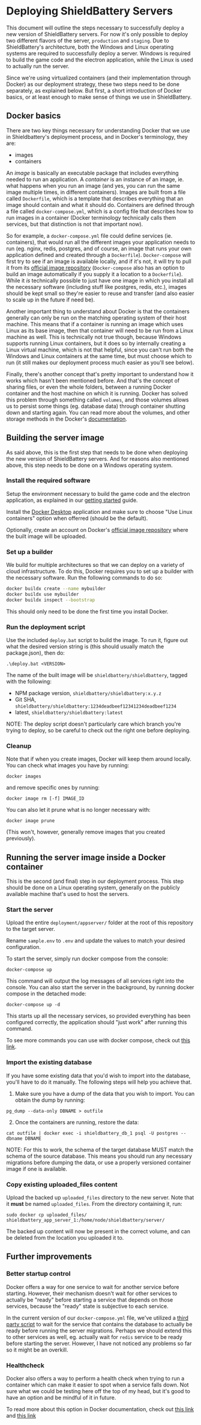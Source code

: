 # Deploying ShieldBattery Servers

This document will outline the steps necessary to successfully deploy a new version of ShieldBattery servers. For now it's only possible to deploy two different flavors of the server, `production` and `staging`. Due to ShieldBattery's architecture, both the Windows and Linux operating systems are required to successfully deploy a server. Windows is required to build the game code and the electron application, while the Linux is used to actually run the server.

Since we're using virtualized containers (and their implementation through Docker) as our deployment strategy, these two steps need to be done separately, as explained below. But first, a short introduction of Docker basics, or at least enough to make sense of things we use in ShieldBattery.

## Docker basics

There are two key things necessary for understanding Docker that we use in Shieldbattery's deployment process, and in Docker's terminology, they are:

- images
- containers

An _image_ is basically an executable package that includes everything needed to run an application. A _container_ is an instance of an image, ie. what happens when you run an image (and yes, you can run the same image multiple times, in different containers). Images are built from a file called `Dockerfile`, which is a template that describes everything that an image should contain and what it should do. Containers are defined through a file called `docker-compose.yml`, which is a config file that describes how to run images in a container (Docker terminology technically calls them services, but that distinction is not that important now).

So for example, a `docker-compose.yml` file could define services (ie. containers), that would run all the different images your application needs to run (eg. nginx, redis, postgres, and of course, an image that runs your own application defined and created through a `Dockerfile`). `Docker-compose` will first try to see if an image is available locally, and if it's not, it will try to pull it from its [official image repository](https://hub.docker.com/) (`Docker-compose` also has an option to build an image automatically if you supply it a location to a `Dockerfile`). While it _is_ technically possible to just have one image in which you install all the necessary software (including stuff like postgres, redis, etc.), images should be kept small so they're easier to reuse and transfer (and also easier to scale up in the future if need be).

Another important thing to understand about Docker is that the containers generally can only be run on the matching operating system of their host machine. This means that if a container is running an image which uses Linux as its base image, then that container will need to be run from a Linux machine as well. This is technically not true though, because Windows supports running Linux containers, but it does so by internally creating a Linux virtual machine, which is not that helpful, since you can't run both the Windows and Linux containers at the same time, but must choose which to run (it still makes our deployment process much easier as you'll see below).

Finally, there's another concept that's pretty important to understand how it works which hasn't been mentioned before. And that's the concept of sharing files, or even the whole folders, between a running Docker container and the host machine on which it is running. Docker has solved this problem through something called `volumes`, and those volumes allows us to persist some things (eg. database data) through container shutting down and starting again. You can read more about the volumes, and other storage methods in the Docker's [documentation](https://docs.docker.com/storage/).

## Building the server image

As said above, this is the first step that needs to be done when deploying the new version of ShieldBattery servers. And for reasons also mentioned above, this step needs to be done on a Windows operating system.

### Install the required software

Setup the environment necessary to build the game code and the electron application, as explained in our [getting started](./GETTING_STARTED.md) guide.

Install the [Docker Desktop](https://docs.docker.com/docker-for-windows/) application and make sure to choose "Use Linux containers" option when offerred (should be the default).

Optionally, create an account on Docker's [official image repository](https://hub.docker.com/) where the built image will be uploaded.

### Set up a builder

We build for multiple architectures so that we can deploy on a variety of cloud infrastructure. To
do this, Docker requires you to set up a builder with the necessary software. Run the following
commands to do so:

```sh
docker buildx create --name mybuilder
docker buildx use mybuilder
docker buildx inspect --bootstrap
```

This should only need to be done the first time you install Docker.

### Run the deployment script

Use the included `deploy.bat` script to build the image. To run it, figure out what the desired
version string is (this should usually match the package.json), then do:

```
.\deploy.bat <VERSION>
```

The name of the built image will be `shieldbattery/shieldbattery`, tagged with
the following:

- NPM package version, `shieldbattery/shieldbattery:x.y.z`
- Git SHA, `shieldbattery/shieldbattery:1234deadbeef12341234deadbeef1234`
- latest, `shieldbattery/shieldbattery:latest`

NOTE: The deploy script doesn't particularly care which branch you're trying to
deploy, so be careful to check out the right one before deploying.

### Cleanup

Note that if when you create images, Docker will keep them around locally. You can check what images
you have by running:

```
docker images
```

and remove specific ones by running:

```
docker image rm [-f] IMAGE_ID
```

You can also let it prune what is no longer necessary with:

```
docker image prune
```

(This won't, however, generally remove images that you created previously).

## Running the server image inside a Docker container

This is the second (and final) step in our deployment process. This step should be done on a Linux operating system, generally on the publicly available machine that's used to host the servers.

### Start the server

Upload the entire `deployment/appserver/` folder at the root of this repository to the target
server.

Rename `sample.env` to `.env` and update the values to match your desired configuration.

To start the server, simply run docker compose from the console:

```
docker-compose up
```

This command will output the log messages of all services right into the console. You can also start
the server in the background, by running docker compose in the detached mode:

```
docker-compose up -d
```

This starts up all the necessary services, so provided everything has been configured correctly, the
application should "just work" after running this command.

To see more commands you can use with docker compose, check out
[this link](https://docs.docker.com/compose/reference/overview/).

### Import the existing database

If you have some existing data that you'd wish to import into the database, you'll have to do it manually. The following steps will help you achieve that.

1. Make sure you have a dump of the data that you wish to import. You can obtain the dump by running:

```
pg_dump --data-only DBNAME > outfile
```

2. Once the containers are running, restore the data:

```
cat outfile | docker exec -i shieldbattery_db_1 psql -U postgres --dbname DBNAME
```

NOTE: For this to work, the schema of the target database MUST match the schema of the source
database. This means you should run any necessary migrations before dumping the data, or use a
properly versioned container image if one is available.

### Copy existing uploaded_files content

Upload the backed up `uploaded_files` directory to the new server. Note that it **must** be named
`uploaded_files`. From the directory containing it, run:

```
sudo docker cp uploaded_files/ shieldbattery_app_server_1:/home/node/shieldbattery/server/
```

The backed up content will now be present in the correct volume, and can be deleted from the
location you uploaded it to.

## Further improvements

### Better startup control

Docker offers a way for one service to wait for another service before starting. However, their mechanism doesn't wait for other services to actually be "ready" before starting a service that depends on those services, because the "ready" state is subjective to each service.

In the current version of our `docker-compose.yml` file, we've utilized a
[third party script](https://github.com/vishnubob/wait-for-it) to wait for the service that contains the database to actually be ready before running the server migrations. Perhaps we should extend this to other services as well, eg. actually wait for `redis` service to be ready before starting the server. However, I have not noticed any problems so far so it might be an overkill.

### Healthcheck

Docker also offers a way to perform a health check when trying to run a container which can make it easier to spot when a service falls down. Not sure what we could be testing here off the top of my head, but it's good to have an option and be mindful of it in future.

To read more about this option in Docker documentation, check out [this link](https://docs.docker.com/compose/compose-file/#healthcheck) and [this link](https://docs.docker.com/engine/reference/builder/#healthcheck)

